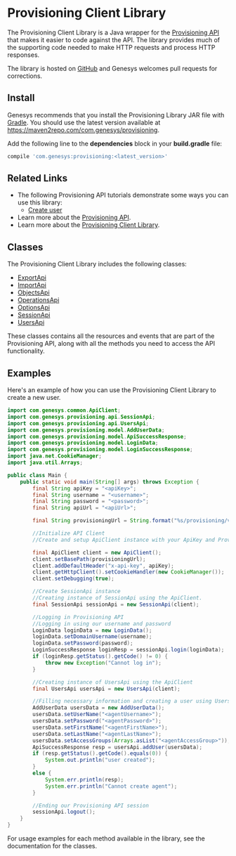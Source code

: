# Provisioning Client Library


The Provisioning Client Library is a Java wrapper for the [Provisioning API](/api/reference/provisioning/) that makes it easier to code against the API. The library provides much of the supporting code needed to make HTTP requests and process HTTP responses.

The library is hosted on [GitHub](https://github.com/GenesysPureEngage/provisioning-client-java) and Genesys welcomes pull requests for corrections.

## Install

Genesys recommends that you install the Provisioning Library JAR file with [Gradle](https://gradle.org). You should use the latest version available at https://maven2repo.com/com.genesys/provisioning.

Add the following line to the **dependencies** block in your **build.gradle** file:

~~~gradle
compile 'com.genesys:provisioning:<latest_version>'
~~~

## Related Links

* The following Provisioning API tutorials demonstrate some ways you can use this library:
  * [Create user](/tutorials/create-user-provisioning-java/)
* Learn more about the [Provisioning API](/api/reference/provisioning/).
* Learn more about the [Provisioning Client Library](/api/client-libraries/provisioning/).

## Classes

The Provisioning Client Library includes the following classes:

* [ExportApi](/api/client-libraries/provisioning/java/ExportApi/index.html)
* [ImportApi](/api/client-libraries/provisioning/java/ImportApi/index.html)
* [ObjectsApi](/api/client-libraries/provisioning/java/ObjectsApi/index.html)
* [OperationsApi](/api/client-libraries/provisioning/java/OperationsApi/index.html)
* [OptionsApi](/api/client-libraries/provisioning/java/OptionsApi/index.html)
* [SessionApi](/api/client-libraries/provisioning/java/SessionApi/index.html)
* [UsersApi](/api/client-libraries/provisioning/java/UsersApi/index.html)

These classes contains all the resources and events that are part of the Provisioning API, along with all the methods you need to access the API functionality.

## Examples

Here's an example of how you can use the Provisioning Client Library to create a new user.

~~~ java
import com.genesys.common.ApiClient;
import com.genesys.provisioning.api.SessionApi;
import com.genesys.provisioning.api.UsersApi;
import com.genesys.provisioning.model.AddUserData;
import com.genesys.provisioning.model.ApiSuccessResponse;
import com.genesys.provisioning.model.LoginData;
import com.genesys.provisioning.model.LoginSuccessResponse;
import java.net.CookieManager;
import java.util.Arrays;

public class Main {
    public static void main(String[] args) throws Exception {
        final String apiKey = "<apiKey>";
        final String username = "<username>";
        final String password = "<password>";
        final String apiUrl = "<apiUrl>";

        final String provisioningUrl = String.format("%s/provisioning/v3", apiUrl);

        //Initialize API Client
        //Create and setup ApiClient instance with your ApiKey and Provisioning API URL.

        final ApiClient client = new ApiClient();
        client.setBasePath(provisioningUrl);
        client.addDefaultHeader("x-api-key", apiKey);
        client.getHttpClient().setCookieHandler(new CookieManager());
        client.setDebugging(true);

        //Create SessionApi instance
        //Creating instance of SessionApi using the ApiClient.
        final SessionApi sessionApi = new SessionApi(client);

        //Logging in Provisioning API
        //Logging in using our username and password
        LoginData loginData = new LoginData();
        loginData.setDomainUsername(username);
        loginData.setPassword(password);
        LoginSuccessResponse loginResp = sessionApi.login(loginData);
        if (loginResp.getStatus().getCode() != 0) {
            throw new Exception("Cannot log in");
        }

        //Creating instance of UsersApi using the ApiClient
        final UsersApi usersApi = new UsersApi(client);

        //Filling necessary information and creating a user using UsersApi instance
        AddUserData usersData = new AddUserData();
        usersData.setUserName("<agentUsername>");
        usersData.setPassword("<agentPassword>");
        usersData.setFirstName("<agentFirstName>");
        usersData.setLastName("<agentLastName>");
        usersData.setAccessGroups(Arrays.asList("<agentAccessGroup>"));
        ApiSuccessResponse resp = usersApi.addUser(usersData);
        if (resp.getStatus().getCode().equals(0)) {
            System.out.println("user created");
        }
        else {
            System.err.println(resp);
            System.err.println("Cannot create agent");
        }

        //Ending our Provisioning API session
        sessionApi.logout();
    }
}
~~~

For usage examples for each method available in the library, see the documentation for the classes.
